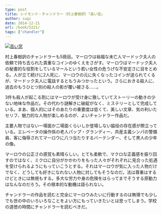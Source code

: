 ```yaml
---
type: post
title: レイモンド・チャンドラー（村上春樹訳）『高い窓』
author: sugi
date: 2014-12-21
url: /book/5221/
tags: ["chandler"]
---
```

<a href="http://www.amazon.co.jp/exec/obidos/ASIN/4152095067/chezsugi-22/ref=nosim/" onclick="_gaq.push(['_trackEvent', 'outbound-article', 'http://www.amazon.co.jp/exec/obidos/ASIN/4152095067/chezsugi-22/ref=nosim/', '']);" name="amazletlink" target="_blank"><img src="http://i0.wp.com/ecx.images-amazon.com/images/I/41x%2BHeDpwVL.jpg?w=660" alt="高い窓" class="alignleft"  data-recalc-dims="1" /></a>

村上春樹訳のチャンドラーも5冊目。マーロウは裕福な未亡人マードック夫人の依頼で持ち去られた貴重なコインのゆくえをさがす。マーロウはマードック夫人の秘書的な役割をしているマールという若い女性の危うげな不安定さに目をとめる。人が立て続けに2人死に、マーロウの元に失くなったコインが送られてくるが、マードック夫人に電話するともうみつかったという。さらにおきる殺人に、過去のもうひとつ別の殺人の影が覆い被さる……。

3件も殺人が起こる割にはマーロウが受け身に徹していてストーリーの動きの少ない地味な作品だ。その代わり謎解きに破綻がなく、ミステリーとして完成している。まあ、個人的にはそのあたりの重要度は低くて、美しい文章、気の利いたセリフ、魅力的な人物が楽しめるのが、よいチャンドラー作品だ。

主要人物ではない一場面か二場面くらいしか登場しない脇役の存在感が際立っている。エレベータの操作係の老人パップ・グランディー、共産主義シンパの警備員、客に侮辱されてマーロウに八つ当たりするバーテンダー、そして黒人の少年の像。

マーロウの公正さの感覚も素晴らしい。とても柔軟で、マクロな正義感を振り回すのではなく、ミクロに自分がかかわりをもった人々がそれぞれに見合った処遇を受けられるようにもっていこうとする。それはマーロウが気に入った人物だけでなく、どうしても好きになれない人物に対してもそうなのだ。法は尊重はするけどときには無視もする。多大な労力や身の危険をはらってまでそうする原動力はなんなのだろう。その根本的な動機は語られない。

チャンドラーの作品を読むと完全にマーロウみたいに行動するのは無理でも少しでも世の中のいろいろなことをよい方にもっていきたいとは思ってしまう。学校の道徳の時間にチャンドラーを読むべきだ。
